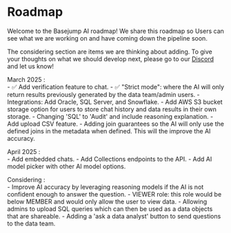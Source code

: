 # Roadmap

Welcome to the Basejump AI roadmap! We share this roadmap so Users can see what we are working on and have coming down the pipeline soon.

The considering section are items we are thinking about adding. To give your thoughts on what we should develop next, please go to our [Discord](https://discord.gg/fUucrZyP7D) and let us know!

March 2025
:   
    - :white_check_mark: Add verification feature to chat.
    - :white_check_mark: "Strict mode": where the AI will only return results previously generated by the data team/admin users.
    - Integrations: Add Oracle, SQL Server, and Snowflake.
    - Add AWS S3 bucket storage option for users to store chat history and data results in their own storage.
    - Changing 'SQL' to 'Audit' and include reasoning explanation.
    - Add upload CSV feature.
    - Adding join guarantees so the AI will only use the defined joins in the metadata when defined. This will the improve the AI accuracy.

April 2025
:   
    - Add embedded chats.
    - Add Collections endpoints to the API.
    - Add AI model picker with other AI model options.

Considering
:   
    - Improve AI accuracy by leveraging reasoning models if the AI is not confident enough to answer the question.
    - VIEWER role: this role would be below MEMBER and would only allow the user to view data.
    - Allowing admins to upload SQL queries which can then be used as a data objects that are shareable.
    - Adding a 'ask a data analyst' button to send questions to the data team.
